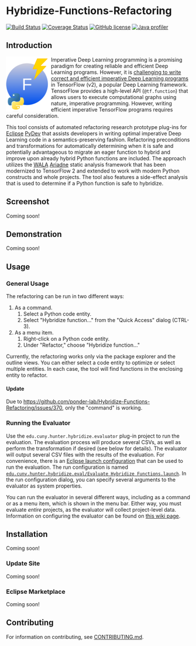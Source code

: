 # Hybridize-Functions-Refactoring

[![Build Status](https://app.travis-ci.com/ponder-lab/Hybridize-Functions-Refactoring.svg?token=ysqq4ZuxzD688KNytWSA&branch=main)](https://app.travis-ci.com/ponder-lab/Hybridize-Functions-Refactoring) [![Coverage Status](https://coveralls.io/repos/github/ponder-lab/Hybridize-Functions-Refactoring/badge.svg?branch=main&t=PffqbW)](https://coveralls.io/github/ponder-lab/Hybridize-Functions-Refactoring?branch=main) [![GitHub license](https://img.shields.io/badge/license-Eclipse-blue.svg)](https://github.com/ponder-lab/Hybridize-Functions-Refactoring/raw/master/LICENSE) [![Java profiler](https://www.ej-technologies.com/images/product_banners/jprofiler_small.png)](https://www.ej-technologies.com/products/jprofiler/overview.html)

## Introduction

<img src="https://raw.githubusercontent.com/ponder-lab/Hybridize-Functions-Refactoring/master/edu.cuny.hunter.hybridize.ui/icons/icon.drawio.png" alt="Icon" align="left" height=150px /> Imperative Deep Learning programming is a promising paradigm for creating reliable and efficient Deep Learning programs. However, it is [challenging to write correct and efficient imperative Deep Learning programs](https://dl.acm.org/doi/10.1145/3524842.3528455) in TensorFlow (v2), a popular Deep Learning framework. TensorFlow provides a high-level API (`@tf.function`) that allows users to execute computational graphs using nature, imperative programming. However, writing efficient imperative TensorFlow programs requires careful consideration.

This tool consists of automated refactoring research prototype plug-ins for [Eclipse][eclipse] [PyDev][pydev] that assists developers in writing optimal imperative Deep Learning code in a semantics-preserving fashion. Refactoring preconditions and transformations for automatically determining when it is safe and potentially advantageous to migrate an eager function to hybrid and improve upon already hybrid Python functions are included. The approach utilizes the [WALA][wala] [Ariadne][ariadne] static analysis framework that has been modernized to TensorFlow 2 and extended to work with modern Python constructs and whole projects. The tool also features a side-effect analysis that is used to determine if a Python function is safe to hybridize.

## Screenshot

Coming soon!

## Demonstration

Coming soon!

## Usage

### General Usage

The refactoring can be run in two different ways:

1. As a command.
    1. Select a Python code entity.
    1. Select "Hybridize function..." from the "Quick Access" dialog (CTRL-3).
1. As a menu item.
    1. Right-click on a Python code entity.
    1. Under "Refactor," choose "Hybridize function..."

Currently, the refactoring works only via the package explorer and the outline views. You can either select a code entity to optimize or select multiple entities. In each case, the tool will find functions in the enclosing entity to refactor.

#### Update

Due to https://github.com/ponder-lab/Hybridize-Functions-Refactoring/issues/370, only the "command" is working.

### Running the Evaluator

Use the `edu.cuny.hunter.hybridize.evaluator` plug-in project to run the evaluation. The evaluation process will produce several CSVs, as well as perform the transformation if desired (see below for details). The evaluator will output several CSV files with the results of the evaluation. For convenience, there is an [Eclipse launch configuration](https://wiki.eclipse.org/FAQ_What_is_a_launch_configuration%3F) that can be used to run the evaluation. The run configuration is named [`edu.cuny.hunter.hybridize.eval/Evaluate Hybridize Functions.launch`](https://github.com/ponder-lab/Hybridize-Functions-Refactoring/blob/691cbeb87be805b8bfc336e799d938a9064a5e0e/edu.cuny.hunter.hybridize.eval/Evaluate%20Hybridize%20Functions.launch). In the run configuration dialog, you can specify several arguments to the evaluator as system properties.

You can run the evaluator in several different ways, including as a command or as a menu item, which is shown in the menu bar. Either way, you must evaluate *entire* projects, as the evaluator will collect project-level data. Information on configuring the evaluator can be found on [this wiki page][evaluator wiki].

## Installation

Coming soon!

### Update Site

Coming soon!

### Eclipse Marketplace

Coming soon!

## Contributing

For information on contributing, see [CONTRIBUTING.md][contrib].

[wiki]: https://github.com/ponder-lab/Hybridize-Functions-Refactoring/wiki
[evaluator wiki]: https://github.com/ponder-lab/Hybridize-Functions-Refactoring/wiki/Running-the-Evaluator
[eclipse]: http://eclipse.org
[contrib]: https://github.com/ponder-lab/Hybridize-Functions-Refactoring/blob/main/CONTRIBUTING.md
[pydev]: http://www.pydev.org/
[wala]: https://github.com/wala/WALA
[ariadne]: https://github.com/wala/ML
